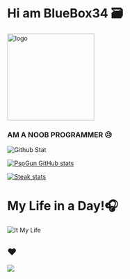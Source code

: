 # Hi am BlueBox34 🗃️

<img src="./image/okayu.gif" alt="logo" style="width:200px;"/>

### AM A NOOB PROGRAMMER 😥

![Github Stat](https://github-profile-summary-cards.vercel.app/api/cards/profile-details?username=BlueBox34&theme=dracula)

[![PspGun GitHub stats](https://github-readme-stats.vercel.app/api?username=PspGun&show_icons=true&theme=material-palenight&count_private=true)]()

[![Steak stats](https://github-readme-streak-stats.herokuapp.com/?user=PspGun&theme=material-palenight)]()

# My Life in a Day!🎧

![It My Life](https://spotify-recently-played-readme.vercel.app/api?user=9nrg1rn0you71xebktkn0uj6z)

## ❤️

<img src="./image/suisei.gif">

<!--
**BlueBox34/BlueBox34** is a ✨ _special_ ✨ repository because its `README.md` (this file) appears on your GitHub profile.

Here are some ideas to get you started:

- 🔭 I’m currently working on ...
- 🌱 I’m currently learning ...
- 👯 I’m looking to collaborate on ...
- 🤔 I’m looking for help with ...
- 💬 Ask me about ...
- 📫 How to reach me: ...
- 😄 Pronouns: ...
- ⚡ Fun fact: ...
-->
